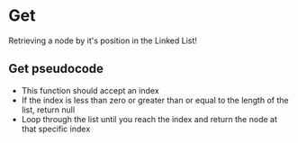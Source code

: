 # Get
Retrieving a node by it's position in the Linked List!

## Get pseudocode

 - This function should accept an index
 - If the index is less than zero or greater than or equal to the length of the list, return null
 - Loop through the list until you reach the index and return the node at that specific index